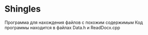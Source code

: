 # Shingles
Программа для нахождения файлов с похожим содержимым
Код программы находится в файлах Data.h и ReadDocx.cpp
